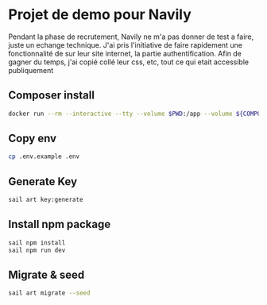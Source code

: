 # Projet de demo pour Navily
Pendant la phase de recrutement, Navily ne m'a pas donner de test a faire, juste un echange technique. J'ai pris l'initiative de faire rapidement une fonctionnalité de sur leur site internet, la partie authentification.
Afin de gagner du temps, j'ai copié collé leur css, etc, tout ce qui etait accessible publiquement

## Composer install
```bash
docker run --rm --interactive --tty --volume $PWD:/app --volume ${COMPOSER_HOME:-$HOME/.composer}:/tmp composer install
```

## Copy env
```bash
cp .env.example .env
```

## Generate Key 
```bash
sail art key:generate
```

## Install npm package
```bash
sail npm install
sail npm run dev
```

## Migrate & seed
```bash
sail art migrate --seed
```
